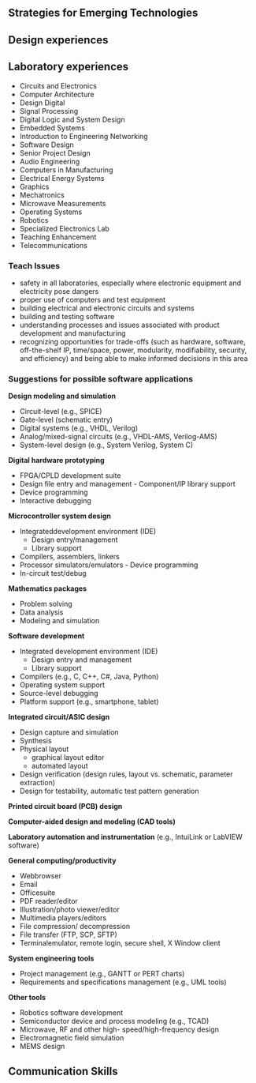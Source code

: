 

## Strategies for Emerging Technologies

## Design experiences

## Laboratory experiences

- Circuits and Electronics 
- Computer Architecture 
- Design Digital 
- Signal Processing
- Digital Logic and System Design 
- Embedded Systems 
- Introduction to Engineering Networking
- Software Design
- Senior Project Design
- Audio Engineering 
- Computers in Manufacturing 
- Electrical Energy Systems 
- Graphics
- Mechatronics 
- Microwave Measurements 
- Operating Systems 
- Robotics
- Specialized Electronics Lab 
- Teaching Enhancement 
- Telecommunications


### Teach Issues

- safety in all laboratories, especially where electronic equipment and electricity pose dangers
- proper use of computers and test equipment
- building electrical and electronic circuits and systems
- building and testing software
- understanding processes and issues associated with product development and manufacturing
- recognizing opportunities for trade-offs (such as hardware, software, off-the-shelf IP, time/space, power, modularity, modifiability, security, and efficiency) and being able to make informed decisions in this area

### Suggestions for possible software applications

**Design modeling and simulation**

- Circuit-level (e.g., SPICE)
- Gate-level (schematic entry)
- Digital systems (e.g., VHDL, Verilog)
- Analog/mixed-signal circuits (e.g., VHDL-AMS, Verilog-AMS)
- System-level design (e.g., System Verilog, System C)

**Digital hardware prototyping**

- FPGA/CPLD development suite
- Design file entry and management - Component/IP library support
- Device programming
- Interactive debugging

**Microcontroller system design**

- Integrateddevelopment environment (IDE)
    - Design entry/management
    - Library support
- Compilers, assemblers, linkers
- Processor simulators/emulators - Device programming
- In-circuit test/debug

**Mathematics packages**

- Problem solving
- Data analysis
- Modeling and simulation

**Software development**
- Integrated development environment (IDE)
    - Design entry and management
    - Library support
- Compilers (e.g., C, C++, C#, Java, Python)
- Operating system support
- Source-level debugging
- Platform support (e.g., smartphone, tablet)

**Integrated circuit/ASIC design**

- Design capture and simulation
- Synthesis
- Physical layout
    - graphical layout editor
    - automated layout
- Design verification (design rules, layout vs. schematic, parameter extraction)
- Design for testability, automatic test pattern generation

**Printed circuit board (PCB) design**

**Computer-aided design and modeling (CAD tools)**

**Laboratory automation and instrumentation** (e.g., IntuiLink or LabVIEW software)

**General computing/productivity**

- Webbrowser
- Email
- Officesuite
- PDF reader/editor
- Illustration/photo viewer/editor
- Multimedia players/editors
- File compression/ decompression
- File transfer (FTP, SCP, SFTP)
- Terminalemulator, remote login, secure shell, X Window client

**System engineering tools**

- Project management (e.g., GANTT or PERT charts)
- Requirements and specifications management (e.g., UML tools)

**Other tools**

- Robotics software development
- Semiconductor device and
process modeling (e.g., TCAD)
- Microwave, RF and other high-
speed/high-frequency design
- Electromagnetic field simulation
- MEMS design

## Communication Skills

